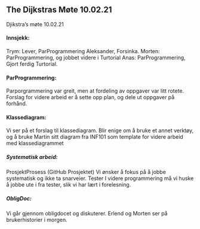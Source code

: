 ## The Dijkstras Møte 10.02.21 

Djikstra’s møte 10.02.21

#### Innsjekk:  
Trym: Lever, ParProgrammering
Aleksander, Forsinka.
Morten: ParProgrammering, og jobbet videre i Turtorial
Anas: ParProgrammering, Gjort ferdig Turtorial.


#### ParProgrammering:  
Parporgrammering var greit, men at fordeling av oppgaver var litt rotete. 
Forslag for videre arbeid er å sette opp plan, og dele ut oppgaver på forhånd. 

#### Klassediagram:
Vi ser på et forslag til klassediagram. Blir enige om å bruke et annet verktøy, 
og å bruke Martin sitt diagram fra INF101 som template for videre arbeid med klassediagrammet


##### Systematisk arbeid:  
ProsjektProsess (GitHub Prosjektet)
Vi ønsker å fokus på å jobbe systematisk og ikke ta snarveier.
Tester
I videre programmering må vi huske å jobbe ute i fra tester, slik vi har lært i forelesning.

##### ObligDoc:  
Vi går gjennom obligdocet og diskuterer.
Erlend og Morten ser på brukerhistorier i morgen.

	

 
